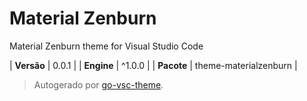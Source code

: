 # Material Zenburn

Material Zenburn theme for Visual Studio Code

| **Versão** | 0.0.1 |
| **Engine** | ^1.0.0 |
| **Pacote** | theme-materialzenburn |

> Autogerado por [go-vsc-theme](https://github.com/natalbu/go-vsc-theme).
